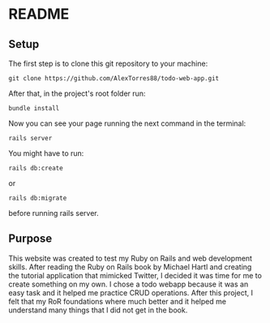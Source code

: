 # README

## Setup
The first step is to clone this git repository to your machine:

```git clone https://github.com/AlexTorres88/todo-web-app.git```

After that, in the project's root folder run:

```bundle install```

Now you can see your page running the next command in the terminal: 

```rails server```

You might have to run:

```rails db:create```

or 

```rails db:migrate```

before running rails server.

## Purpose

This website was created to test my Ruby on Rails and web development skills. After reading the Ruby on Rails book by Michael Hartl and creating the tutorial application that mimicked Twitter, I decided it was time for me to create something on my own. I chose a todo webapp because it was an easy task and it helped me practice CRUD operations. After this project, I felt that my RoR foundations where much better and it helped me understand many things that I did not get in the book. 

